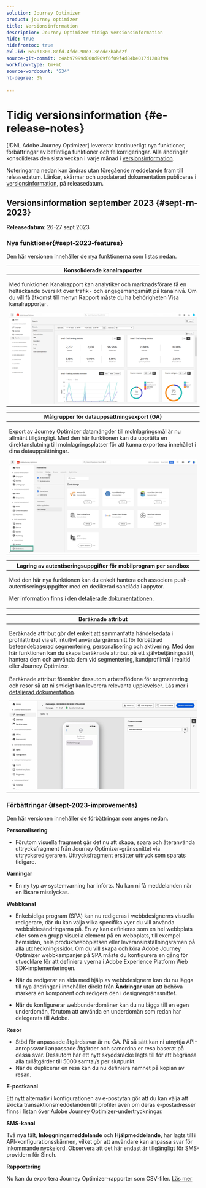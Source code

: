 ```yaml
---
solution: Journey Optimizer
product: journey optimizer
title: Versionsinformation
description: Journey Optimizer tidiga versionsinformation
hide: true
hidefromtoc: true
exl-id: 6e7d1300-8efd-4fdc-90e3-3ccdc3babd2f
source-git-commit: c4ab97999d000d969f6f09f4d84be017d1288f94
workflow-type: tm+mt
source-wordcount: '634'
ht-degree: 3%

---
```


# Tidig versionsinformation {#e-release-notes}

[!DNL Adobe Journey Optimizer] levererar kontinuerligt nya funktioner, förbättringar av befintliga funktioner och felkorrigeringar. Alla ändringar konsolideras den sista veckan i varje månad i [versionsinformation](release-notes.md).

Noteringarna nedan kan ändras utan föregående meddelande fram till releasedatum. Länkar, skärmar och uppdaterad dokumentation publiceras i [versionsinformation](release-notes.md), på releasedatum.

## Versionsinformation september 2023 {#sept-rn-2023}

**Releasedatum**: 26-27 sept 2023

### Nya funktioner{#sept-2023-features}

Den här versionen innehåller de nya funktionerna som listas nedan.


<table>
<thead>
<tr>
<th><strong>Konsoliderade kanalrapporter</strong><br/></th>
</tr>
</thead>
<tbody>
<tr>
<td>
<p>Med funktionen Kanalrapport kan analytiker och marknadsförare få en heltäckande översikt över trafik- och engagemangsmått på kanalnivå. Om du vill få åtkomst till menyn Rapport måste du ha behörigheten Visa kanalrapporter.</p>
<img src="assets/channel-reports.png"/>
<!--p>For more information, refer to the <a href="../in-app/get-started-in-app.md">detailed documentation</a>.</p-->
</tr>
</tbody>
</table>


<table>
<thead>
<tr>
<th><strong>Målgrupper för datauppsättningsexport (GA)</strong><br/></th>
</tr>
</thead>
<tbody>
<tr>
<td>
<p>Export av Journey Optimizer datamängder till molnlagringsmål är nu allmänt tillgängligt. Med den här funktionen kan du upprätta en direktanslutning till molnlagringsplatser för att kunna exportera innehållet i dina datauppsättningar.</p>
<img src="../data/assets/dataset-export-setup.png">
<!--p>For more information, refer to the <a href="../audience/get-started-audience-orchestration.md">detailed documentation</a>.</p-->
</td>
</tr>
</tbody>
</table>

<table>
<thead>
<tr>
<th><strong>Lagring av autentiseringsuppgifter för mobilprogram per sandbox</strong><br/></th>
</tr>
</thead>
<tbody>
<tr>
<td>
<p>Med den här nya funktionen kan du enkelt hantera och associera push-autentiseringsuppgifter med en dedikerad sandlåda i appytor.</p>
<p>Mer information finns i den <a href="../in-app/inapp-configuration.md">detaljerade dokumentationen</a>.</p>
</tr>
</tbody>
</table>

<table>
<thead>
<tr>
<th><strong>Beräknade attribut</strong><br/></th>
</tr>
</thead>
<tbody>
<tr>
<td>
<p>Beräknade attribut gör det enkelt att sammanfatta händelsedata i profilattribut via ett intuitivt användargränssnitt för förbättrad beteendebaserad segmentering, personalisering och aktivering. Med den här funktionen kan du skapa beräknade attribut på ett självbetjäningssätt, hantera dem och använda dem vid segmentering, kundprofilmål i realtid eller Journey Optimizer.<br/><br/>
Beräknade attribut förenklar dessutom arbetsflödena för segmentering och resor så att ni smidigt kan leverera relevanta upplevelser. Läs mer i <a href="https://experienceleague.adobe.com/docs/experience-platform/profile/computed-attributes/overview.html">detaljerad dokumentation</a>.</p>
<img src="assets/do-not-localize/computed-attributes.gif">
</tr>
</tbody>
</table>


### Förbättringar {#sept-2023-improvements}

Den här versionen innehåller de förbättringar som anges nedan.

<!--**Audiences**

* You can now target audiences uploaded from a CSV file into journeys and campaigns.
* You can now target audiences resulting from composition workflows into journeys. -->

**Personalisering**

* Förutom visuella fragment går det nu att skapa, spara och återanvända uttrycksfragment från Journey Optimizer-gränssnittet via uttrycksredigeraren. Uttrycksfragment ersätter uttryck som sparats tidigare.

**Varningar**

* En ny typ av systemvarning har införts. Nu kan ni få meddelanden när en läsare misslyckas.

**Webbkanal**

* Enkelsidiga program (SPA) kan nu redigeras i webbdesignerns visuella redigerare, där du kan välja vilka specifika vyer du vill använda webbsidesändringarna på. En vy kan definieras som en hel webbplats eller som en grupp visuella element på en webbplats, till exempel hemsidan, hela produktwebbplatsen eller leveransinställningsramen på alla utcheckningssidor. Om du vill skapa och köra Adobe Journey Optimizer webbkampanjer på SPA måste du konfigurera en gång för utvecklare för att definiera vyerna i Adobe Experience Platform Web SDK-implementeringen.

* När du redigerar en sida med hjälp av webbdesignern kan du nu lägga till nya ändringar i innehållet direkt från **Ändringar** utan att behöva markera en komponent och redigera den i designergränssnittet.
* När du konfigurerar webbunderdomäner kan du nu lägga till en egen underdomän, förutom att använda en underdomän som redan har delegerats till Adobe.

**Resor**

* Stöd för anpassade åtgärdssvar är nu GA. På så sätt kan ni utnyttja API-anropssvar i anpassade åtgärder och samordna er resa baserat på dessa svar. Dessutom har ett nytt skyddsräcke lagts till för att begränsa alla tullåtgärder till 5000 samtal/s per slutpunkt.
* När du duplicerar en resa kan du nu definiera namnet på kopian av resan.

<!--
* The maximum duration that you can define in the Wait activity is now 29 days instead of 30.
-->

**E-postkanal**

Ett nytt alternativ i konfigurationen av e-postytan gör att du kan välja att skicka transaktionsmeddelanden till profiler även om deras e-postadresser finns i listan över Adobe Journey Optimizer-undertryckningar.

**SMS-kanal**

Två nya fält, **Inloggningsmeddelande** och **Hjälpmeddelande**, har lagts till i API-konfigurationsskärmen, vilket gör att användare kan anpassa svar för inkommande nyckelord. Observera att det här endast är tillgängligt för SMS-providern för Sinch.

**Rapportering**

Nu kan du exportera Journey Optimizer-rapporter som CSV-filer. [Läs mer](../reports/global-report.md#export-reports)

<!--**Decision management**

Enhancements have been made to the audience picker in journeys or campaigns, with the addition of new columns displaying the origin and update frequency of audiences.    -->
